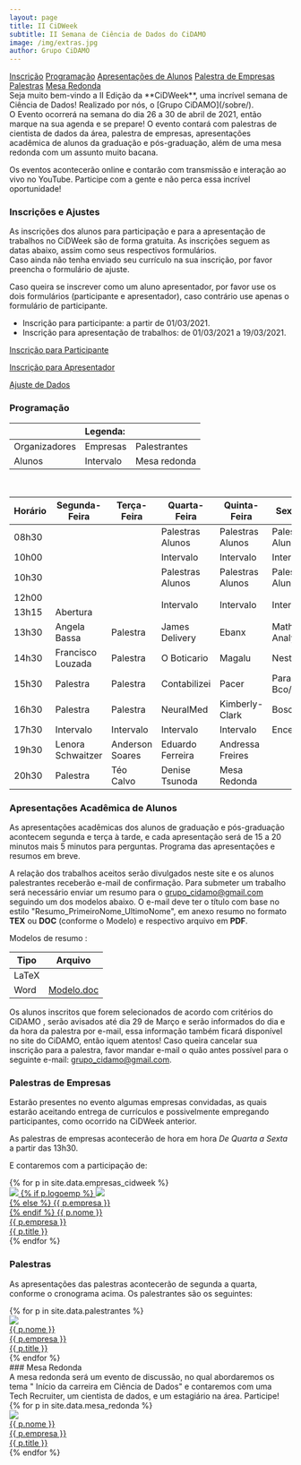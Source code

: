 ```yaml
---
layout: page
title: II CiDWeek
subtitle: II Semana de Ciência de Dados do CiDAMO
image: /img/extras.jpg
author: Grupo CiDAMO
---
```

<div class="sidenav">
  <a  href="#inscricao" >Inscrição</a>
  <a  href="#programacao">Programação</a>
  <a  href="#apresentacao">Apresentações de Alunos</a>
  <a  href="#palestra_em">Palestra de Empresas</a>
  <a  href="#palestras">Palestras</a>
  <a  href="#mesa_redonda">Mesa Redonda</a>
</div>
Seja muito bem-vindo a II Edição da **CiDWeek**, uma incrível semana de Ciência de Dados! Realizado por nós, o [Grupo CiDAMO](/sobre/). <br>O Evento ocorrerá na semana do dia 26 a 30 de abril de 2021, então marque na sua agenda e se prepare! O evento contará com palestras de cientista de dados da área, palestra de empresas, apresentações acadêmica de alunos da graduação e pós-graduação, além de uma mesa redonda com um assunto muito bacana.

Os eventos acontecerão online e contarão com transmissão e interação ao vivo no YouTube. Participe com a gente e não perca essa incrível oportunidade!

### Inscrições e Ajustes
<div id="inscricao"></div>
As inscrições dos alunos para participação e para a apresentação de trabalhos no CiDWeek são de forma gratuita. As inscrições seguem as datas abaixo, assim como seus respectivos formulários. <br>Caso ainda não tenha enviado seu currículo na sua inscrição, por favor preencha o formulário de ajuste.

Caso queira se inscrever como um aluno apresentador, por favor use os dois formulários (participante e apresentador), caso contrário use apenas o formulário de participante.

-   Inscrição para participante: a partir de 01/03/2021.
-   Inscrição para apresentação de trabalhos: de 01/03/2021 a 19/03/2021.

<a href="https://docs.google.com/forms/d/1iMjGoixWtu8W-HOZMe7GPQ6tbfLrk6o00RAA79_d_Hg" target="_blank">Inscrição para Participante</a><br>

<a href="https://docs.google.com/forms/d/1j9L9wk2dbmNQ2kIHKl2rE25Qbma7F-ZmIq5w6H4F-rM" target="_blank">Inscrição para Apresentador</a><br>

<a href="https://docs.google.com/forms/d/1o7Wbv4gedTbUxE1asVBPn59BkmYKjrLEtqPQYtxSlAE" target="_blank">Ajuste de Dados</a><br>


### Programação
<div id="programacao"></div>
<table class="prog-cidweek-ii" id="legenda">
<thead>
  <tr>
    <th colspan="3" class="td_legenda"><span>Legenda:</span></th>
  </tr>
</thead>
<tbody>
  <tr>
    <td class="td_encerramento"><span>Organizadores</span></td>
    <td class="td_empresas"><span>Empresas</span></td>
    <td class="td_palestrantes"><span>Palestrantes</span></td>
  </tr>
  <tr>
    <td class="td_apresentacao"><span>Alunos</span></td>
    <td class="td_intervalo"><span >Intervalo</span></td>
    <td class="td_mesa_redonda"><span>Mesa redonda</span></td>
  </tr>
</tbody>
</table>

<br>
<!--  Teremos várias atividades no evento: -->
<table class="prog-cidweek-ii">
<thead>
  <tr>
    <th class="td_space">Horário</th>
    <th class="td_space">Segunda-Feira</th>
    <th class="td_space">Terça-Feira</th>
    <th class="td_space">Quarta-Feira</th>
    <th class="td_space">Quinta-Feira</th>
    <th class="td_space">Sexta-Feira</th>
  </tr>
</thead>
<tbody>
  <tr>
    <td class="td_horario">08h30</td>
    <td class="td_space"></td>
    <td class="td_space"></td>
    <td class="td_apresentacao"><span>Palestras Alunos</span></td>
    <td class="td_apresentacao"><span>Palestras Alunos</span></td>
    <td class="td_apresentacao"><span>Palestras Alunos</span></td>
  </tr>
  <tr>
    <td class="td_horario">10h00</td>
    <td class="td_space"></td>
    <td class="td_space"></td>
    <td class="td_intervalo"><span>Intervalo</span></td>
    <td class="td_intervalo"><span>Intervalo</span></td>
    <td class="td_intervalo"><span>Intervalo</span></td>
  </tr>
  <tr>
    <td class="td_horario">10h30</td>
    <td class="td_space"></td>
    <td class="td_space"></td>
    <td class="td_apresentacao"><span>Palestras Alunos</span></td>
    <td class="td_apresentacao"><span>Palestras Alunos</span></td>
    <td class="td_apresentacao"><span>Palestras Alunos</span></td>
  </tr>
  <tr>
    <td class="td_horario">12h00</td>
    <td class="td_space"></td>
    <td class="td_space"></td>
    <td class="td_intervalo" rowspan="2">Intervalo</td>
    <td class="td_intervalo" rowspan="2">Intervalo</td>
    <td class="td_intervalo" rowspan="2">Intervalo</td>
  </tr>
  <tr>
    <td class="td_horario">13h15</td>
    <td class="td_encerramento"><span>Abertura</span></td>
    <td class="td_space"></td>
  </tr>
  <tr>
    <td class="td_horario">13h30</td>
    <td class="td_palestrantes"><span>Angela Bassa</span></td>
    <td class="td_palestrantes"><span>Palestra</span></td>
    <td class="td_empresas"><span>James Delivery</span></td>
    <td class="td_empresas"><span>Ebanx</span></td>
    <td class="td_empresas"><span>Math Analytics</span></td>
  </tr>
  <tr>
    <td class="td_horario">14h30</td>
    <td class="td_palestrantes"><span>Francisco Louzada</span></td>
    <td class="td_palestrantes"><span>Palestra</span></td>
    <td class="td_empresas"><span>O Boticario</span></td>
    <td class="td_empresas"><span>Magalu</span></td>
    <td class="td_empresas"><span>Nestlé</span></td>
  </tr>
  <tr>
    <td class="td_horario">15h30</td>
    <td class="td_palestrantes"><span>Palestra </span></td>
    <td class="td_palestrantes"><span>Palestra</span></td>
    <td class="td_empresas"><span>Contabilizei</span></td>
    <td class="td_empresas"><span>Pacer</span></td>
    <td class="td_empresas"><span>Paraná Bco/Olist</span></td>
  </tr>
  <tr>
    <td class="td_horario">16h30</td>
    <td class="td_palestrantes"><span>Palestra</span></td>
    <td class="td_palestrantes"><span>Palestra</span></td>
    <td class="td_empresas"><span>NeuralMed</span></td>
    <td class="td_empresas"><span>Kimberly-Clark</span></td>
    <td class="td_empresas"><span>Bosch</span></td>
  </tr>
  <tr>
    <td class="td_horario">17h30</td>
    <td class="td_intervalo">Intervalo</td>
    <td class="td_intervalo">Intervalo</td>
    <td class="td_intervalo">Intervalo</td>
    <td class="td_intervalo">Intervalo</td>
    <td class="td_encerramento"><span>Encerramento</span></td>
  </tr>
  <tr>
    <td class="td_horario">19h30</td>
    <td class="td_palestrantes"><span>Lenora Schwaitzer</span></td>
    <td class="td_palestrantes"><span>Anderson Soares</span></td>
    <td class="td_palestrantes"><span>Eduardo Ferreira</span></td>
    <td class="td_palestrantes"><span>Andressa Freires</span></td>
    <td class="td_space"></td>
  </tr>
  <tr>
    <td class="td_horario">20h30</td>
    <td class="td_palestrantes"><span>Palestra</span></td>
    <td class="td_palestrantes"><span>Téo Calvo</span></td>
    <td class="td_palestrantes"><span>Denise Tsunoda</span></td>
    <td class="td_mesa_redonda"><span>Mesa Redonda</span></td>
    <td class="td_space"></td>
  </tr>
</tbody>
</table>

### Apresentações Acadêmica de Alunos
<div id="apresentacao"></div>
As apresentações acadêmicas dos alunos de graduação e pós-graduação acontecem segunda e terça à tarde, e cada apresentação será de 15 a 20 minutos mais 5 minutos para perguntas. Programa das apresentações e resumos em breve. <!-- de acordo com o seguinte [programa](link editar). -->

A relação dos trabalhos aceitos serão divulgados neste site e os alunos palestrantes receberão e-mail de confirmação. Para submeter um trabalho será necessário enviar um resumo para o grupo_cidamo@gmail.com seguindo um dos modelos abaixo. O e-mail deve ter o título com base no estilo "Resumo_PrimeiroNome_UltimoNome", em anexo resumo no formato **TEX** ou **DOC** (conforme o Modelo) e respectivo arquivo em **PDF**.

Modelos de resumo :

| Tipo  | Arquivo                                                      |
| ----- | ------------------------------------------------------------ |
| LaTeX |                                                              |
| Word  | <a href="https://drive.google.com/file/d/1lH2egK0rMSDWFKHpTo3IZ9DLBesa9sBc/view?usp=sharing" target="_blank">Modelo.doc</a> |

Os alunos inscritos  que forem selecionados de acordo com critérios do CiDAMO , serão avisados até dia 29 de Março e serão informados do dia e da hora da palestra por e-mail, essa informação também ficará disponível no site do CiDAMO, então iquem atentos! Caso queira cancelar sua inscrição para a palestra, favor mandar e-mail o quão antes possível para o seguinte e-mail: grupo_cidamo@gmail.com.


### Palestras de Empresas
<div id="palestra_em"></div>
Estarão presentes no evento algumas empresas convidadas, as quais estarão aceitando entrega de currículos e possivelmente empregando participantes, como ocorrido na CiDWeek anterior.

As palestras de empresas acontecerão de hora em hora *De Quarta a Sexta* a partir das 13h30.

E contaremos com a participação de:

<div class="container_em">
   {% for p in site.data.empresas_cidweek %}
   <div class="caixa_empresa" >
      <a class="empresa-link" href="{{ p.linkedin }}">
      <div class="empresa">
      <img class="pessoa-logo" src="/img/cidweek-empresas/{{ p.logo }}">
      {% if p.logoemp %}
      <img class="empresa-logo" src="/img/cidweek-empresas/{{ p.logoemp }}"> <br>
      {% else %}
      {{ p.empresa }} <br>
      {% endif %}
      <span class="nome">{{ p.nome }}</span> <br>
      <span class="nome-empresa">{{ p.empresa }}</span> <br>
      <span class="empresa-titulo">{{ p.title }}</span>
      </div>
      </a>
   </div>
   {% endfor %}
   <div style="clear:both"></div>
</div>
<!--As empresas confirmadas são as seguintes:

- Contabilizei
- Ebanx
- Magalu
- Math Analytcs
- Nestlé
- NeuralMed
- O Boticário
- Pacer
- James Delivery

 As empresas ainda não confirmadas:

- Paraná Banco (Eduardo Veiga)
- Olist
- Kimberly Klark

Reservas

- Nubank
- Olist
- Picpay
- Mercado Livre
- Condor
- BCred
- Eletrolux
- Paraná Banco
- Bothub
- Pipefy -->

<!--
Programação:

- Quinta
 - 13h30 - pessoa (empresa)
   - 14h30 - pessoa (empresa)
   - 15h30 - pessoa (empresa)
   - 16h30 - pessoa (empresa)
   - 17h30 - pessoa (empresa)
- Sexta
 - 13h30 - pessoa (empresa)
   - 14h30 - pessoa (empresa)
   - 15h30 - pessoa (empresa)
   - 16h30 - pessoa (empresa)
   - 17h30 - pessoa (empresa)
     -->

### Palestras

As apresentações das palestras acontecerão de segunda a quarta, conforme o cronograma acima. Os palestrantes são os seguintes:

<div class="container_em">
   {% for p in site.data.palestrantes %}
   <div class="caixa_empresa" >
      <a class="empresa-link" href="{{ p.linkedin }}">
      <div class="empresa">
      <img class="pessoa-logo" src="/img/cidweek-palestrantes/{{ p.logo }}">
      <br>
      <span class="nome">{{ p.nome }}</span> <br>
      <span class="nome-empresa">{{ p.empresa }}</span> <br>
      <span class="empresa-titulo">{{ p.title }}</span>
      </div>
      </a>
   </div>
   {% endfor %}
</div>
<!--
- **Abertura**
   - <a href="https://www.linkedin.com/in/angelabassa/" target="_blank">Angela Bassa</a>
     - Senior Director of the Data Science e Analytics Center of Excellence at iRobot
- **Acadêmico**
   - <a href="https://www.linkedin.com/in/francisco-louzada-639048b7/" target="_blank">Franscisco Louzada</a>
      - Director of the MBA in Data Science na CeMEAI
  - Eduardo Vargas Ferreira
    - DEST - Universidade Federal do Paraná (UFPR)
  - Anderson Soares
    - Professor na Universidade Federal de Goiás (UFG)
- **Sociedade**
   -  <a href="https://www.linkedin.com/in/andressafreires/" target="_blank">Andressa Freires</a>
      - PicPay. Data Science, Inclusão Racial e de Gênero
   -  <a href="https://www.linkedin.com/in/teocalvo/" target="_blank">Téo Calvo</a>
      - Streamer. Professor na ASN.Rocks
-->
### Mesa Redonda
<div id="mesa_redonda"></div>
A mesa redonda será um evento de discussão, no qual abordaremos os tema " Início da carreira em Ciência de Dados" e contaremos com uma Tech Recruiter, um cientista de dados, e um estagiário na área. Participe!
<div class="container_em">
   {% for p in site.data.mesa_redonda %}
   <div class="caixa_empresa">
      <a class="empresa-link" href="{{ p.linkedin }}">
      <div class="empresa">
      <img class="pessoa-logo" src="/img/cidweek-palestrantes/{{ p.logo }}">
      <br>
      <span class="nome">{{ p.nome }}</span> <br>
      <span class="nome-empresa">{{ p.empresa }}</span> <br>
      <span class="empresa-titulo">{{ p.title }}</span>
      </div>
      </a>
   </div>
   {% endfor %}
</div>

<!--
Programação:

- Segunda
 - 13h30 - palestrante
   - 14h30 - palestrante
   - 15h30 - palestrante
   - 16h30 - palestrante
   - 17h30 - palestrante
- Terça
 - 13h30 - palestrante
   - 14h30 - palestrante
   - 19h30 - palestrante
   - 20h00 - palestrante
   - 20h30 - palestrante
   - 21h00 - palestrante
- Quarta
 - 13h30 - palestrante
   - 14h30 - palestrante
   - 19h30 - palestrante
   - 20h00 - palestrante
     -->
